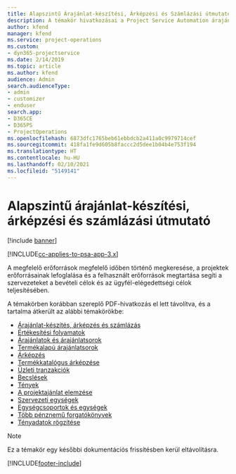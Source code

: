 ```yaml
---
title: Alapszintű Árajánlat-készítési, Árképzési és Számlázási útmutató
description: A témakör hivatkozásai a Project Service Automation árajánlat-készítéséről, számlázásáról és árképzéséről tartalmaznak információt.
author: kfend
manager: kfend
ms.service: project-operations
ms.custom:
- dyn365-projectservice
ms.date: 2/14/2019
ms.topic: article
ms.author: kfend
audience: Admin
search.audienceType:
- admin
- customizer
- enduser
search.app:
- D365CE
- D365PS
- ProjectOperations
ms.openlocfilehash: 6873dfc1765beb61ebbdcb2a411a0c9979714cef
ms.sourcegitcommit: 418fa1fe9d605b8faccc2d5dee1b04b4e753f194
ms.translationtype: HT
ms.contentlocale: hu-HU
ms.lasthandoff: 02/10/2021
ms.locfileid: "5149141"
---
```

# <a name="basic-guide-to-quoting-pricing-and-billing"></a>Alapszintű árajánlat-készítési, árképzési és számlázási útmutató

[!include [banner](../../includes/psa-now-project-operations.md)]

[!INCLUDE[cc-applies-to-psa-app-3.x](../../includes/cc-applies-to-psa-app-3x.md)]

A megfelelő erőforrások megfelelő időben történő megkeresése, a projektek erőforrásainak lefoglalása és a felhasznált erőforrások megtartása segíti a szervezeteket a bevételi célok és az ügyfél-elégedettségi célok teljesítésében. 

A témakörben korábban szereplő PDF-hivatkozás el lett távolítva, és a tartalma átkerült az alábbi témakörökbe:

- [Árajánlat-készítés, árképzés és számlázás](../quote-bill-price.md)
- [Értékesítési folyamatok](../basic-sales-process.md)
- [Árajánlatok és árajánlatsorok](../basic-quote-lines.md)
- [Termékalapú árajánlatsorok](../product-based-quote-lines.md)
- [Árképzés](../basic-pricing.md)
- [Termékkatalógus árképzése](../product-catalog-pricing.md)
- [Üzleti tranzakciók](../basic-business-transactions.md)
- [Becslések](../estimates.md)
- [Tények](../actuals.md)
- [A projektajánlat elemzése](../basic-analyzing-quotes.md)
- [Szervezeti egységek](../advanced-organizational.md)
- [Egységcsoportok és egységek](../advanced-units.md)
- [Több pénznemű forgatókönyvek](../advanced-currency.md)
- [Tényadatok rögzítése](../advanced-actuals.md)

> [!NOTE]
> Ez a témakör egy későbbi dokumentációs frissítésben kerül eltávolításra. 


[!INCLUDE[footer-include](../../includes/footer-banner.md)]